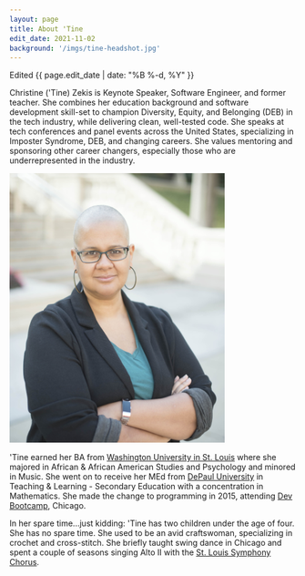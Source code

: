 ```yaml
---
layout: page
title: About 'Tine
edit_date: 2021-11-02
background: '/imgs/tine-headshot.jpg'
---
```


<p>Edited {{ page.edit_date | date: "%B %-d, %Y" }}</p>
<p>
  Christine ('Tine) Zekis is Keynote Speaker, Software Engineer, and former teacher. She combines
  her education background and software development skill-set to champion Diversity, Equity, and
  Belonging (DEB) in the tech industry, while delivering clean, well-tested code. She speaks at tech
  conferences and panel events across the United States, specializing in Imposter Syndrome, DEB, and
  changing careers. She values mentoring and sponsoring other career changers, especially those who
  are underrepresented in the industry.
</p>
<div>
  <img width="75%" src="/imgs/tine_profile_1_full_color.jpg">
</div>
<p>
  'Tine earned her BA from <a target="_blank" href="https://wustl.edu/">Washington University in St. Louis</a>
  where she majored in African &amp; African American Studies and Psychology and minored in Music.
  She went on to receive her MEd from <a target="_blank" href="https://www.depaul.edu/">DePaul University</a>
  in Teaching &amp; Learning - Secondary Education with a concentration in Mathematics. She made the
  change to programming in 2015, attending <a target="_blank" href="https://en.wikipedia.org/wiki/Dev_Bootcamp">Dev Bootcamp</a>,
  Chicago.
</p>
<p>
  In her spare time...just kidding: 'Tine has two children under the age of four. She has no spare
  time. She used to be an avid craftswoman, specializing in crochet and cross-stitch. She briefly
  taught swing dance in Chicago and spent a couple of seasons singing Alto II with the
  <a target="_blank" href="https://www.stlsymphony.org/en/musicians/choruses/stlsymphony-chorus/">St. Louis Symphony Chorus</a>.
</p>
